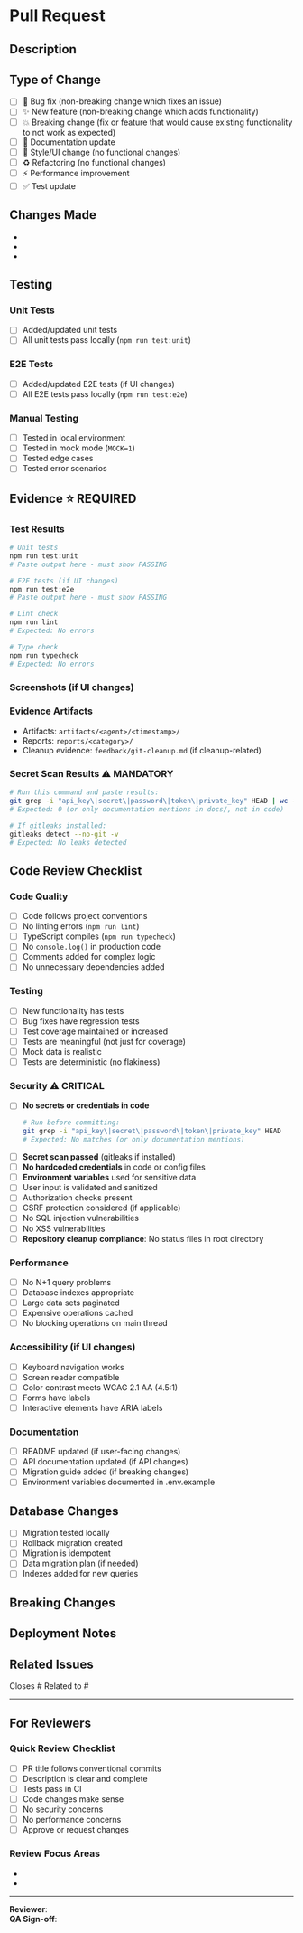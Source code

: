 # Pull Request

## Description
<!-- Describe what this PR does and why it's needed -->

## Type of Change
- [ ] 🐛 Bug fix (non-breaking change which fixes an issue)
- [ ] ✨ New feature (non-breaking change which adds functionality)
- [ ] 💥 Breaking change (fix or feature that would cause existing functionality to not work as expected)
- [ ] 📝 Documentation update
- [ ] 🎨 Style/UI change (no functional changes)
- [ ] ♻️ Refactoring (no functional changes)
- [ ] ⚡ Performance improvement
- [ ] ✅ Test update

## Changes Made
<!-- List the specific changes in this PR -->
- 
- 
- 

## Testing
<!-- Describe how this was tested -->

### Unit Tests
- [ ] Added/updated unit tests
- [ ] All unit tests pass locally (`npm run test:unit`)

### E2E Tests
- [ ] Added/updated E2E tests (if UI changes)
- [ ] All E2E tests pass locally (`npm run test:e2e`)

### Manual Testing
- [ ] Tested in local environment
- [ ] Tested in mock mode (`MOCK=1`)
- [ ] Tested edge cases
- [ ] Tested error scenarios

## Evidence ⭐ REQUIRED

<!-- All PRs must include evidence. See docs/git_protocol.md -->

### Test Results
```bash
# Unit tests
npm run test:unit
# Paste output here - must show PASSING

# E2E tests (if UI changes)
npm run test:e2e
# Paste output here - must show PASSING

# Lint check
npm run lint
# Expected: No errors

# Type check
npm run typecheck
# Expected: No errors
```

### Screenshots (if UI changes)
<!-- Drag and drop screenshots showing before/after or new functionality -->

### Evidence Artifacts
<!-- Link to evidence files in artifacts/ or reports/ directories -->
- Artifacts: `artifacts/<agent>/<timestamp>/`
- Reports: `reports/<category>/`
- Cleanup evidence: `feedback/git-cleanup.md` (if cleanup-related)

### Secret Scan Results ⚠️ MANDATORY
```bash
# Run this command and paste results:
git grep -i "api_key\|secret\|password\|token\|private_key" HEAD | wc -l
# Expected: 0 (or only documentation mentions in docs/, not in code)

# If gitleaks installed:
gitleaks detect --no-git -v
# Expected: No leaks detected
```

## Code Review Checklist

### Code Quality
- [ ] Code follows project conventions
- [ ] No linting errors (`npm run lint`)
- [ ] TypeScript compiles (`npm run typecheck`)
- [ ] No `console.log()` in production code
- [ ] Comments added for complex logic
- [ ] No unnecessary dependencies added

### Testing
- [ ] New functionality has tests
- [ ] Bug fixes have regression tests
- [ ] Test coverage maintained or increased
- [ ] Tests are meaningful (not just for coverage)
- [ ] Mock data is realistic
- [ ] Tests are deterministic (no flakiness)

### Security ⚠️ CRITICAL

- [ ] **No secrets or credentials in code**
  ```bash
  # Run before committing:
  git grep -i "api_key\|secret\|password\|token\|private_key" HEAD
  # Expected: No matches (or only documentation mentions)
  ```
- [ ] **Secret scan passed** (gitleaks if installed)
- [ ] **No hardcoded credentials** in code or config files
- [ ] **Environment variables** used for sensitive data
- [ ] User input is validated and sanitized
- [ ] Authorization checks present
- [ ] CSRF protection considered (if applicable)
- [ ] No SQL injection vulnerabilities
- [ ] No XSS vulnerabilities
- [ ] **Repository cleanup compliance**: No status files in root directory

### Performance
- [ ] No N+1 query problems
- [ ] Database indexes appropriate
- [ ] Large data sets paginated
- [ ] Expensive operations cached
- [ ] No blocking operations on main thread

### Accessibility (if UI changes)
- [ ] Keyboard navigation works
- [ ] Screen reader compatible
- [ ] Color contrast meets WCAG 2.1 AA (4.5:1)
- [ ] Forms have labels
- [ ] Interactive elements have ARIA labels

### Documentation
- [ ] README updated (if user-facing changes)
- [ ] API documentation updated (if API changes)
- [ ] Migration guide added (if breaking changes)
- [ ] Environment variables documented in .env.example

## Database Changes
<!-- If this PR includes database migrations -->
- [ ] Migration tested locally
- [ ] Rollback migration created
- [ ] Migration is idempotent
- [ ] Data migration plan (if needed)
- [ ] Indexes added for new queries

## Breaking Changes
<!-- List any breaking changes and migration steps -->

## Deployment Notes
<!-- Any special deployment considerations -->

## Related Issues
<!-- Link related issues -->
Closes #
Related to #

---

## For Reviewers

### Quick Review Checklist
- [ ] PR title follows conventional commits
- [ ] Description is clear and complete
- [ ] Tests pass in CI
- [ ] Code changes make sense
- [ ] No security concerns
- [ ] No performance concerns
- [ ] Approve or request changes

### Review Focus Areas
<!-- What should reviewers pay special attention to? -->
- 
- 

---

**Reviewer**: <!-- Will be assigned -->  
**QA Sign-off**: <!-- QA team will verify before merge -->

